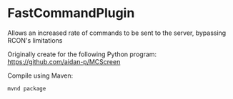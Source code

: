 # FastCommandPlugin
Allows an increased rate of commands to be sent to the server, bypassing RCON's limitations

Originally create for the following Python program: https://github.com/aidan-p/MCScreen

Compile using Maven:
  ```bash
  mvnd package
